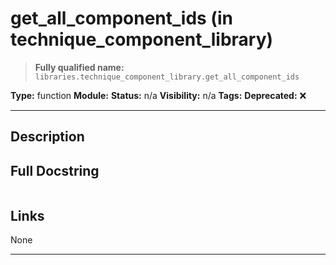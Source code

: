 # get_all_component_ids (in technique_component_library)
> **Fully qualified name:** `libraries.technique_component_library.get_all_component_ids`

**Type:** function
**Module:** 
**Status:** n/a
**Visibility:** n/a
**Tags:** 
**Deprecated:** ❌

---

## Description


## Full Docstring
```

```

## Links
None

---
